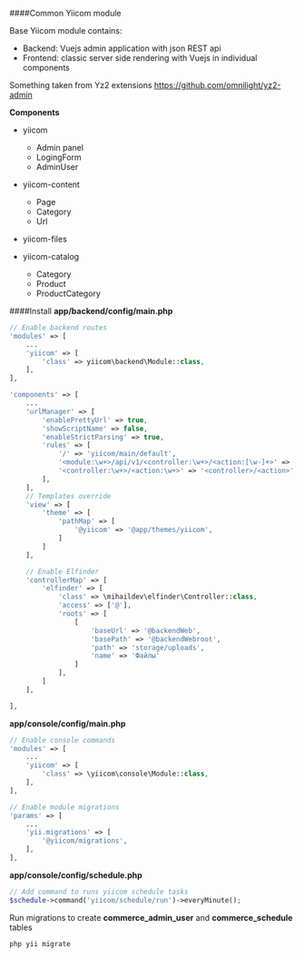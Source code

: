 ####Common Yiicom module

Base Yiicom module contains:
- Backend: Vuejs admin application with json REST api
- Frontend: classic server side rendering with Vuejs in individual components 

Something taken from Yz2 extensions https://github.com/omnilight/yz2-admin


**Components**
- yiicom
    - Admin panel
    - LogingForm
    - AdminUser

- yiicom-content
    - Page
    - Category
    - Url
    
- yiicom-files

- yiicom-catalog
    - Category
    - Product
    - ProductCategory




####Install
**app/backend/config/main.php**
```php
// Enable backend routes
'modules' => [
    ...
    'yiicom' => [
        'class' => yiicom\backend\Module::class,
    ],
],

'components' => [
    ...
    'urlManager' => [
        'enablePrettyUrl' => true,
        'showScriptName' => false,
        'enableStrictParsing' => true,
        'rules' => [
            '/' => 'yiicom/main/default',
            '<module:\w+>/api/v1/<controller:\w+>/<action:[\w-]+>' => '<module>/api/v1/<controller>/<action>',
            '<controller:\w+>/<action:\w+>' => '<controller>/<action>', // for elfinder route
        ],
    ],
    // Templates override
    'view' => [
        'theme' => [
            'pathMap' => [
                '@yiicom' => '@app/themes/yiicom',
            ]
        ]
    ],

    // Enable Elfinder
    'controllerMap' => [
        'elfinder' => [
            'class' => \mihaildev\elfinder\Controller::class,
            'access' => ['@'],
            'roots' => [
                [
                    'baseUrl' => '@backendWeb',
                    'basePath' => '@backendWebroot',
                    'path' => 'storage/uploads',
                    'name' => 'Файлы'
                ]
            ],
        ]
    ],

],

```
**app/console/config/main.php**
```php
// Enable console commands
'modules' => [
    ...
    'yiicom' => [
        'class' => \yiicom\console\Module::class,
    ],
],

// Enable module migrations 
'params' => [
    ...
    'yii.migrations' => [
        '@yiicom/migrations',
    ],
],
```

**app/console/config/schedule.php**
```php
// Add command to runs yiicom schedule tasks
$schedule->command('yiicom/schedule/run')->everyMinute();
```

Run migrations to create **commerce_admin_user** and **commerce_schedule** tables 
```bash
php yii migrate
```
